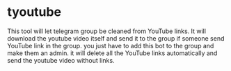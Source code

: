 # tyoutube
This tool will let telegram group be cleaned from YouTube links. It will download the youtube video itself and send it to the group if someone send YouTube link in the group.
you just have to add this bot to the group and make them an admin. it will delete all the YouTube links automatically and send the youtube video without links.
